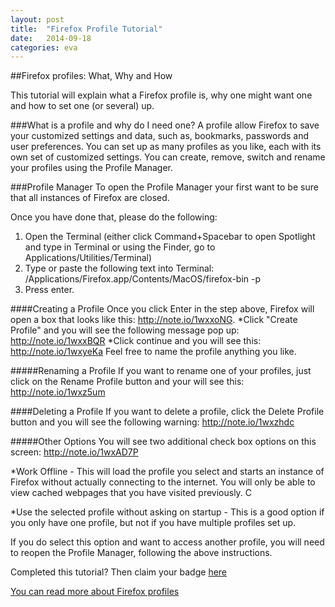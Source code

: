 ```yaml
---
layout: post
title:  "Firefox Profile Tutorial"
date:   2014-09-18
categories: eva
---
```


##Firefox profiles: What, Why and How

This tutorial will explain what a Firefox profile is, why one might want one and how to set one (or several) up. 

###What is a profile and why do I need one?
A profile allow Firefox to save your customized settings and data, such as, bookmarks, passwords and user preferences. You can set up as many profiles as you like, each with its own set of customized settings. You can create, remove, switch and rename your profiles using the Profile Manager. 

###Profile Manager
To open the Profile Manager your first want to be sure that all instances of Firefox are closed.

Once you have done that, please do the following:
1. Open the Terminal (either click Command+Spacebar to open Spotlight and type in Terminal or using the Finder, go to Applications/Utilities/Terminal)
2. Type or paste the following text into Terminal: /Applications/Firefox.app/Contents/MacOS/firefox-bin -p
3. Press enter.

####Creating a Profile
Once you click Enter in the step above, Firefox will open a box that looks like this: <http://note.io/1wxxoNG>. 
*Click "Create Profile" and you will see the following message pop up: <http://note.io/1wxxBQR>
*Click continue and you will see this: <http://note.io/1wxyeKa> Feel free to name the profile anything you like. 

#####Renaming a Profile
If you want to rename one of your profiles, just click on the Rename Profile button and your will see this: <http://note.io/1wxz5um>

####Deleting a Profile
If you want to delete a profile, click the Delete Profile button and you will see the following warning: <http://note.io/1wxzhdc>

#####Other Options
You will see two additional check box options on this screen: <http://note.io/1wxAD7P>

*Work Offline - This will load the profile you select and starts an instance of Firefox without actually connecting to the internet. You will only be able to view cached webpages that you have visited previously. C

*Use the selected profile without asking on startup - This is a good option if you only have one profile, but not if you have multiple profiles set up. 

If you do select this option and want to access another profile, you will need to reopen the Profile Manager, following the above instructions. 

Completed this tutorial? Then claim your badge [here](https://badges.mozilla.org/en-US/badges/badge/Taking-off-with-Firefox-Profiles/claims/1411407084.53-4389 "badge")


[You can read more about Firefox profiles](https://support.mozilla.org/en-US/kb/profile-manager-create-and-remove-firefox-profiles/ "here") 